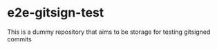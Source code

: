# e2e-gitsign-test
This is a dummy repository that aims to be storage for testing gitsigned commits
